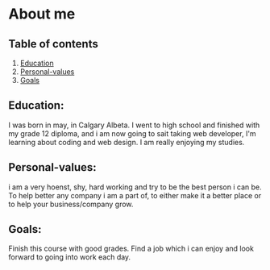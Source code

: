 # About me

## Table of contents

1. [Education](#education)
2. [Personal-values](#personal-values)
3. [Goals](#goals)

## Education:

I was born in may, in Calgary Albeta. I went to high school and finished with my grade 12 diploma, and i am now going to sait taking web developer, I'm learning about coding and web design. I am really enjoying my studies.

## Personal-values:

i am a very hoenst, shy, hard working and try to be the best person i can be. To help better any company i am a part of, to either make it a better place or to help your business/company grow.

## Goals:

Finish this course with good grades. Find a job which i can enjoy and look forward to going into work each day.
